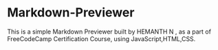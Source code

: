 # Markdown-Previewer
This is a simple Markdown Previewer built by HEMANTH N , as a part of FreeCodeCamp Certification Course, using JavaScript,HTML,CSS. 
